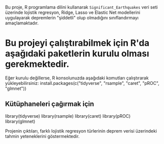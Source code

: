 Bu proje, R programlama dilini kullanarak `Significant_Earthquakes` veri seti üzerinde lojistik regresyon, Ridge, Lasso ve Elastic Net modellerini uygulayarak depremlerin "şiddetli" olup olmadığını sınıflandırmayı amaçlamaktadır.

# Bu projeyi çalıştırabilmek için R'da aşağıdaki paketlerin kurulu olması gerekmektedir. 
Eğer kurulu değillerse, R konsolunuzda aşağıdaki komutları çalıştırarak yükleyebilirsiniz:
install.packages(c("tidyverse", "rsample", "caret", "pROC", "glmnet"))

## Kütüphaneleri çağırmak için 
library(tidyverse)
library(rsample)
library(caret)
library(pROC)
library(glmnet)

Projenin çıktıları, farklı lojistik regresyon türlerinin deprem verisi üzerindeki tahmin yeteneklerini göstermektedir.
